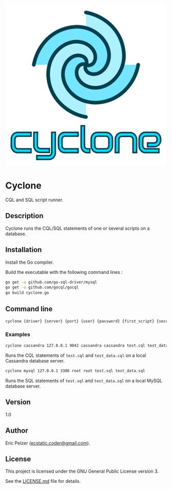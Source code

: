 ![](https://github.com/senselogic/CYCLONE/blob/master/LOGO/cyclone.png)

# Cyclone

CQL and SQL script runner.

## Description

Cyclone runs the CQL/SQL statements of one or several scripts on a database.

## Installation

Install the Go compiler.

Build the executable with the following command lines :

```bash
go get -u github.com/go-sql-driver/mysql
go get -u github.com/gocql/gocql
go build cyclone.go
```

## Command line

```bash
cyclone {driver} {server} {port} {user} {password} {first_script} {second_script} ...
```

### Examples

```bash
cyclone cassandra 127.0.0.1 9042 cassandra cassandra test.cql test_data.cql
```

Runs the CQL statements of `test.cql` and `test_data.cql` on a local Cassandra database server.

```bash
cyclone mysql 127.0.0.1 3306 root root test.sql test_data.sql
```

Runs the SQL statements of `test.sql` and `test_data.sql` on a local MySQL database server.

## Version

1.0

## Author

Eric Pelzer (ecstatic.coder@gmail.com).

## License

This project is licensed under the GNU General Public License version 3.

See the [LICENSE.md](LICENSE.md) file for details.
